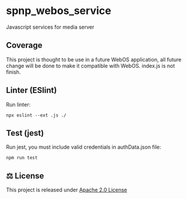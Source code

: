 # spnp_webos_service

Javascript services for media server


## Coverage

This project is thought to be use in a future WebOS application, all future change will be done 
to make it compatible with WebOS.
index.js is not finish.


## Linter (ESlint)

Run linter:

```
npx eslint --ext .js ./
```

## Test (jest)

Run jest, you must include valid credentials in authData.json file:

```
npm run test
```

## ⚖ License

This project is released under [Apache 2.0 License](LICENSE)
